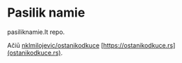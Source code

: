 # Pasilik namie

pasiliknamie.lt repo.

Ačiū [nklmilojevic/ostanikodkuce](https://github.com/nklmilojevic/ostanikodkuce) [https://ostanikodkuce.rs](ostanikodkuce.rs).
